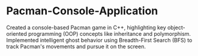 # Pacman-Console-Application

Created a console-based Pacman game in C++, highlighting key object-oriented programming (OOP) concepts like inheritance and polymorphism. 
Implemented intelligent ghost behavior using Breadth-First Search (BFS) to track Pacman's movements and pursue it on the screen.

